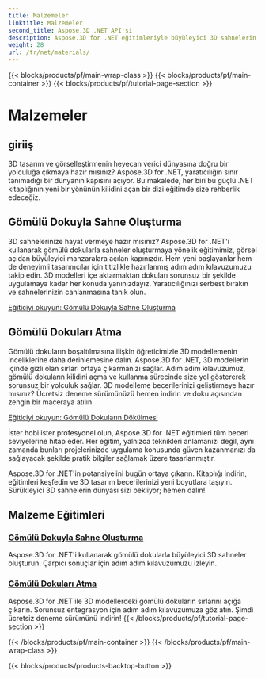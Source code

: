 ```yaml
---
title: Malzemeler
linktitle: Malzemeler
second_title: Aspose.3D .NET API'si
description: Aspose.3D for .NET eğitimleriyle büyüleyici 3D sahnelerin dünyasının kilidini açın. Çarpıcı sahneler oluşturmayı ve gömülü dokuları zahmetsizce keşfetmeyi öğrenin.
weight: 28
url: /tr/net/materials/
---
```


{{< blocks/products/pf/main-wrap-class >}}
{{< blocks/products/pf/main-container >}}
{{< blocks/products/pf/tutorial-page-section >}}

# Malzemeler

## giriiş

3D tasarım ve görselleştirmenin heyecan verici dünyasına doğru bir yolculuğa çıkmaya hazır mısınız? Aspose.3D for .NET, yaratıcılığın sınır tanımadığı bir dünyanın kapısını açıyor. Bu makalede, her biri bu güçlü .NET kitaplığının yeni bir yönünün kilidini açan bir dizi eğitimde size rehberlik edeceğiz.

## Gömülü Dokuyla Sahne Oluşturma

3D sahnelerinize hayat vermeye hazır mısınız? Aspose.3D for .NET'i kullanarak gömülü dokularla sahneler oluşturmaya yönelik eğitimimiz, görsel açıdan büyüleyici manzaralara açılan kapınızdır. Hem yeni başlayanlar hem de deneyimli tasarımcılar için titizlikle hazırlanmış adım adım kılavuzumuzu takip edin. 3D modelleri içe aktarmaktan dokuları sorunsuz bir şekilde uygulamaya kadar her konuda yanınızdayız. Yaratıcılığınızı serbest bırakın ve sahnelerinizin canlanmasına tanık olun.

[Eğiticiyi okuyun: Gömülü Dokuyla Sahne Oluşturma](./create-scene-embedded-texture/)

## Gömülü Dokuları Atma

Gömülü dokuların boşaltılmasına ilişkin öğreticimizle 3D modellemenin inceliklerine daha derinlemesine dalın. Aspose.3D for .NET, 3D modellerin içinde gizli olan sırları ortaya çıkarmanızı sağlar. Adım adım kılavuzumuz, gömülü dokuların kilidini açma ve kullanma sürecinde size yol göstererek sorunsuz bir yolculuk sağlar. 3D modelleme becerilerinizi geliştirmeye hazır mısınız? Ücretsiz deneme sürümünüzü hemen indirin ve doku açısından zengin bir maceraya atılın.

[Eğiticiyi okuyun: Gömülü Dokuların Dökülmesi](./dump-embedded-textures/)

İster hobi ister profesyonel olun, Aspose.3D for .NET eğitimleri tüm beceri seviyelerine hitap eder. Her eğitim, yalnızca teknikleri anlamanızı değil, aynı zamanda bunları projelerinizde uygulama konusunda güven kazanmanızı da sağlayacak şekilde pratik bilgiler sağlamak üzere tasarlanmıştır.

Aspose.3D for .NET'in potansiyelini bugün ortaya çıkarın. Kitaplığı indirin, eğitimleri keşfedin ve 3D tasarım becerilerinizi yeni boyutlara taşıyın. Sürükleyici 3D sahnelerin dünyası sizi bekliyor; hemen dalın!
## Malzeme Eğitimleri
### [Gömülü Dokuyla Sahne Oluşturma](./create-scene-embedded-texture/)
Aspose.3D for .NET'i kullanarak gömülü dokularla büyüleyici 3D sahneler oluşturun. Çarpıcı sonuçlar için adım adım kılavuzumuzu izleyin.
### [Gömülü Dokuları Atma](./dump-embedded-textures/)
Aspose.3D for .NET ile 3D modellerdeki gömülü dokuların sırlarını açığa çıkarın. Sorunsuz entegrasyon için adım adım kılavuzumuza göz atın. Şimdi ücretsiz deneme sürümünü indirin!
{{< /blocks/products/pf/tutorial-page-section >}}

{{< /blocks/products/pf/main-container >}}
{{< /blocks/products/pf/main-wrap-class >}}

{{< blocks/products/products-backtop-button >}}
